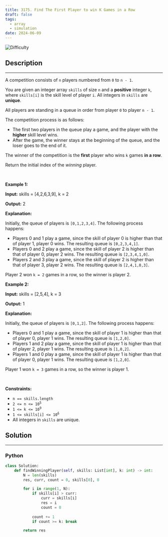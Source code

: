 ```yaml
---
title: 3175. Find The First Player to win K Games in a Row
draft: false
tags: 
  - array
  - simulation
date: 2024-06-09
---
```


![Difficulty](https://img.shields.io/badge/Difficulty-Medium-blue.svg)

## Description

---
<p>A competition consists of <code>n</code> players numbered from <code>0</code> to <code>n - 1</code>.</p>

<p>You are given an integer array <code>skills</code> of size <code>n</code> and a <strong>positive</strong> integer <code>k</code>, where <code>skills[i]</code> is the skill level of player <code>i</code>. All integers in <code>skills</code> are <strong>unique</strong>.</p>

<p>All players are standing in a queue in order from player <code>0</code> to player <code>n - 1</code>.</p>

<p>The competition process is as follows:</p>

<ul>
	<li>The first two players in the queue play a game, and the player with the <strong>higher</strong> skill level wins.</li>
	<li>After the game, the winner stays at the beginning of the queue, and the loser goes to the end of it.</li>
</ul>

<p>The winner of the competition is the <strong>first</strong> player who wins <code>k</code> games <strong>in a row</strong>.</p>

<p>Return the initial index of the <em>winning</em> player.</p>

<p>&nbsp;</p>
<p><strong class="example">Example 1:</strong></p>

<div class="example-block">
<p><strong>Input:</strong> <span class="example-io">skills = [4,2,6,3,9], k = 2</span></p>

<p><strong>Output:</strong> 2</p>

<p><strong>Explanation:</strong></p>

<p>Initially, the queue of players is <code>[0,1,2,3,4]</code>. The following process happens:</p>

<ul>
	<li>Players 0 and 1 play a game, since the skill of player 0 is higher than that of player 1, player 0 wins. The resulting queue is <code>[0,2,3,4,1]</code>.</li>
	<li>Players 0 and 2 play a game, since the skill of player 2 is higher than that of player 0, player 2 wins. The resulting queue is <code>[2,3,4,1,0]</code>.</li>
	<li>Players 2 and 3 play a game, since the skill of player 2 is higher than that of player 3, player 2 wins. The resulting queue is <code>[2,4,1,0,3]</code>.</li>
</ul>

<p>Player 2 won <code>k = 2</code> games in a row, so the winner is player 2.</p>
</div>

<p><strong class="example">Example 2:</strong></p>

<div class="example-block">
<p><strong>Input:</strong> <span class="example-io">skills = [2,5,4], k = 3</span></p>

<p><strong>Output:</strong> 1</p>

<p><strong>Explanation:</strong></p>

<p>Initially, the queue of players is <code>[0,1,2]</code>. The following process happens:</p>

<ul>
	<li>Players 0 and 1 play a game, since the skill of player 1 is higher than that of player 0, player 1 wins. The resulting queue is <code>[1,2,0]</code>.</li>
	<li>Players 1 and 2 play a game, since the skill of player 1 is higher than that of player 2, player 1 wins. The resulting queue is <code>[1,0,2]</code>.</li>
	<li>Players 1 and 0 play a game, since the skill of player 1 is higher than that of player 0, player 1 wins. The resulting queue is <code>[1,2,0]</code>.</li>
</ul>

<p>Player 1 won <code>k = 3</code> games in a row, so the winner is player 1.</p>
</div>

<p>&nbsp;</p>
<p><strong>Constraints:</strong></p>

<ul>
	<li><code>n == skills.length</code></li>
	<li><code>2 &lt;= n &lt;= 10<sup>5</sup></code></li>
	<li><code>1 &lt;= k &lt;= 10<sup>9</sup></code></li>
	<li><code>1 &lt;= skills[i] &lt;= 10<sup>6</sup></code></li>
	<li>All integers in <code>skills</code> are unique.</li>
</ul>


## Solution

---
### Python
``` py title='find-the-first-player-to-win-k-games-in-a-row'
class Solution:
    def findWinningPlayer(self, skills: List[int], k: int) -> int:
        N = len(skills)
        res, curr, count = 0, skills[0], 0

        for i in range(1, N):
            if skills[i] > curr:
                curr = skills[i]
                res = i
                count = 0
            
            count += 1
            if count >= k: break

        return res


```

